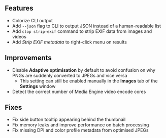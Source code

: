 ## Features

- Colorize CLI output
- Add `--json` flag to CLI to output JSON instead of a human-readable list
- Add `clop strip-exif` command to strip EXIF data from images and videos
- Add *Strip EXIF metadata* to right-click menu on results

## Improvements

- Disable **Adaptive optimisation** by default to avoid confusion on why PNGs are suddenly converted to JPEGs and vice versa
    - This setting can still be enabled manually in the **Images** tab of the **Settings** window
- Detect the correct number of Media Engine video encode cores


## Fixes

- Fix side button tooltip appearing behind the thumbnail
- Fix memory leaks and improve performance on batch processing
- Fix missing DPI and color profile metadata from optimised JPEGs
